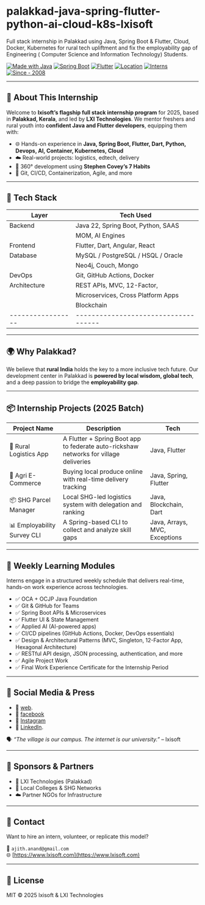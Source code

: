 # palakkad-java-spring-flutter-python-ai-cloud-k8s-lxisoft
Full stack internship in Palakkad using Java, Spring Boot &amp; Flutter, Cloud, Docker, Kubernetes for rural tech upliftment and fix the employability gap of Engineering ( Computer Science and Information Technology) Students.

[![Made with Java](https://img.shields.io/badge/Made%20with-Java-blue.svg)](https://www.oracle.com/java/)
[![Spring Boot](https://img.shields.io/badge/Framework-Spring%20Boot-green.svg)](https://spring.io/projects/spring-boot)
[![Flutter](https://img.shields.io/badge/UI-Flutter-blue.svg)](https://flutter.dev)
[![Location](https://img.shields.io/badge/Location-Palakkad,%20Kerala-orange.svg)](https://en.wikipedia.org/wiki/Palakkad)
[![Interns](https://img.shields.io/badge/Interns-40%2B-blueviolet)](https://github.com/lxisoft)
[![Since - 2008](https://img.shields.io/badge/Since-2008-red.svg)](https://github.com/lxisoft)


---

## 🚀 About This Internship

Welcome to **lxisoft’s flagship full stack internship program** for 2025, based in **Palakkad, Kerala**, and led by **LXI Technologies**. We mentor freshers and rural youth into **confident Java and Flutter developers**, equipping them with:

- 🌐 Hands-on experience in **Java, Spring Boot, Flutter, Dart, Python, Devops, AI, Container, Kubernetes, Cloud**
- ☁️ Real-world projects: logistics, edtech, delivery
- 🧠 360° development using **Stephen Covey’s 7 Habits**
- 🧪 Git, CI/CD, Containerization, Agile, and more

---

## 🔧 Tech Stack

| Layer           | Tech Used                          |
|-----------------|------------------------------------|
| Backend         | Java 22, Spring Boot, Python, SAAS |
|                 | MOM, AI Engines                    |
| Frontend        | Flutter, Dart, Angular, React      |
| Database        | MySQL / PostgreSQL / HSQL / Oracle |
|                 | Neo4j, Couch, Mongo                |  
| DevOps          | Git, GitHub Actions, Docker        |
| Architecture    | REST APIs, MVC, 12-Factor,         |
|                 | Microservices, Cross Platform Apps | 
|                 | Blockchain                         |
|-----------------|------------------------------------|

---

## 🌍 Why Palakkad?

We believe that **rural India** holds the key to a more inclusive tech future. Our development center in Palakkad is **powered by local wisdom, global tech**, and a deep passion to bridge the **employability gap**.

---

## 📦 Internship Projects (2025 Batch)

| Project Name | Description | Tech |
|--------------|-------------|------|
| 🚚 Rural Logistics App | A Flutter + Spring Boot app to federate auto-rickshaw networks for village deliveries | Java, Flutter |
| 🛒 Agri E-Commerce | Buying local produce online with real-time delivery tracking | Java, Spring, Flutter |
| 📦 SHG Parcel Manager | Local SHG-led logistics system with delegation and ranking | Java, Blockchain, Dart |
| 📊 Employability Survey CLI | A Spring-based CLI to collect and analyze skill gaps | Java, Arrays, MVC, Exceptions |



---

## 🧩 Weekly Learning Modules

Interns engage in a structured weekly schedule that delivers real-time, hands-on work experience across technologies.
- ✅ OCA + OCJP Java Foundation
- ✅ Git & GitHub for Teams
- ✅ Spring Boot APIs & Microservices
- ✅ Flutter UI & State Management
- ✅ Applied AI (AI-powered apps)
- ✅ CI/CD pipelines (GitHub Actions, Docker, DevOps essentials)
- ✅ Design & Architectural Patterns (MVC, Singleton, 12-Factor App, Hexagonal Architecture)
- ✅ RESTful API design, JSON processing, authentication, and more
- ✅ Agile Project Work
- ✅ Final Work Experience Certificate for the Internship Period

---

## 📸 Social Media & Press

- 📸 [web](https://www.lxisoft.com).
- 📝 [facebook](https://www.facebook.com/lxisoft)
- 📸 [Instagram](https://instagram.com/lxisoft)
- 📸 [LinkedIn](https://in.linkedin.com/company/lxisoft).


🗣 *“The village is our campus. The internet is our university.”* – lxisoft

---

## 🤝 Sponsors & Partners

- 🏢 LXI Technologies (Palakkad)
- 🏫 Local Colleges & SHG Networks
- ☁️ Partner NGOs for Infrastructure

---

## 📩 Contact

Want to hire an intern, volunteer, or replicate this model?

📧 `ajith.anand@gmail.com`  
🌐 [https://www.lxisoft.com](https://www.lxisoft.com)

---

## 📜 License

MIT © 2025 lxisoft & LXI Technologies  

